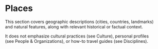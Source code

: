 # Places 

This section covers geographic descriptions (cities, countries, landmarks) and natural features, along with relevant historical or factual context.

It does not emphasize cultural practices (see Culture), personal profiles (see People & Organizations), or how-to travel guides (see Disciplines).